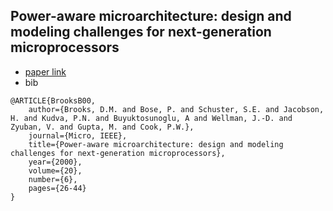 Power-aware microarchitecture: design and modeling challenges for next-generation microprocessors
----

- [paper link](http://ieeexplore.ieee.org/xpl/login.jsp?tp=&arnumber=888701&url=http%3A%2F%2Fieeexplore.ieee.org%2Fxpls%2Fabs_all.jsp%3Farnumber%3D888701)
- bib
```
@ARTICLE{BrooksB00, 
	author={Brooks, D.M. and Bose, P. and Schuster, S.E. and Jacobson, H. and Kudva, P.N. and Buyuktosunoglu, A and Wellman, J.-D. and Zyuban, V. and Gupta, M. and Cook, P.W.}, 
	journal={Micro, IEEE}, 
	title={Power-aware microarchitecture: design and modeling challenges for next-generation microprocessors}, 
	year={2000}, 
	volume={20}, 
	number={6}, 
	pages={26-44}
}
```
